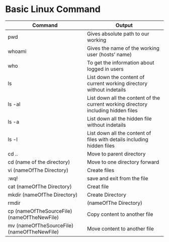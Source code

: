 # Basic Linux Command 


| Command | Output |
|------- | --- |
| pwd | Gives absolute path to our working | 
| whoami | Gives the name of the working user (hosts' name) |
| who | To get the information about logged in users |
| ls | List down the content of current working directory without indetails|
| ls -al| List down all the content of the current working directory including hidden files |
| ls -a | List down all the hidden file without indetails |
| ls -l | List down all the content of files with details including hidden files |
| cd .. | Move to parent directory |
| cd (name of the directory) | Move to one directory forward |
| vi (nameOfThe Directory) | Create files |
| :wq! | save and exit from the file |
| cat (nameOfThe Directory) | Creat file |
| mkdir (nameOfThe Directory) | Create Directory|
| rmdir | (nameOfThe Directory) | Delete Directory|
| cp (nameOfTheSourceFile) (nameOfTheNewFile) | Copy content to another file |
| mv (nameOfTheSourceFile) (nameOfTheNewFile) | Move content to another file |

